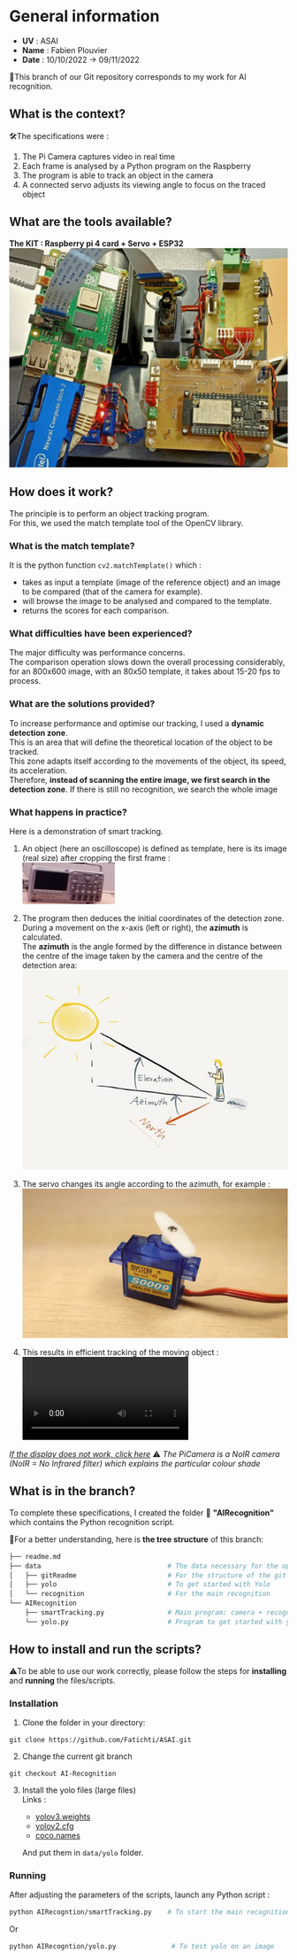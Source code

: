 # General information
- **UV** : ASAI
- **Name** : Fabien Plouvier 
- **Date** : 10/10/2022 -> 09/11/2022

📌This branch of our Git repository corresponds to my work for AI recognition.
  
## What is the context?
🛠️The specifications were :  
1. The Pi Camera captures video in real time  
2. Each frame is analysed by a Python program on the Raspberry
3. The program is able to track an object in the camera
4. A connected servo adjusts its viewing angle to focus on the traced object
        
## What are the tools available?
**The KIT : Raspberry pi 4 card  + Servo + ESP32**  
![KitRecognition](data/gitReadme/kitRecognition.gif)  

## How does it work?
The principle is to perform an object tracking program.  
For this, we used the match template tool of the OpenCV library.  

### What is the match template?  
It is the python function ``cv2.matchTemplate()`` which : 
- takes as input a template (image of the reference object) and an image to be compared (that of the camera for example).
- will browse the image to be analysed and compared to the template.
- returns the scores for each comparison.

### What difficulties have been experienced?
The major difficulty was performance concerns.  
The comparison operation slows down the overall processing considerably, for an 800x600 image, with an 80x50 template, it takes about 15-20 fps to process.

### What are the solutions provided?
To increase performance and optimise our tracking, I used a **dynamic detection zone**.  
This is an area that will define the theoretical location of the object to be tracked.  
This zone adapts itself according to the movements of the object, its speed, its acceleration.  
Therefore, **instead of scanning the entire image, we first search in the detection zone**. If there is still no recognition, we search the whole image

### What happens in practice?
Here is a demonstration of smart tracking.  
1) An object (here an oscilloscope) is defined as template, here is its image (real size) after cropping the first frame :  
![template](data/recognition/template.png)  

2) The program then deduces the initial coordinates of the detection zone.  
During a movement on the x-axis (left or right), the **azimuth** is calculated.  
The **azimuth** is the angle formed by the difference in distance between the centre of the image taken by the camera and the centre of the detection area:  
![azimut](data/gitReadme/azimut.jpg)  

3) The servo changes its angle according to the azimuth, for example :  
![servo](data/gitReadme/servo.webp) 

4) This results in efficient tracking of the moving object :  
<video controls="" name="media"><source src="https://user-images.githubusercontent.com/74354655/201359108-23c9a8cd-4824-4418-acfe-98b1a366405d.mp4" type="video/mp4"></video>


*[If the display does not work, click here](data/gitReadme/demoSmartTracking.mp4)*
⚠️ *The PiCamera is a NoIR camera (NoIR = No Infrared filter) which explains the particular colour shade*

## What is in the branch?
To complete these specifications, I created the folder 📂 **"AIRecognition"** which contains the Python recognition script.

👀For a better understanding, here is **the tree structure** of this branch:  
```bash
├── readme.md
├── data                                # The data necessary for the operation of the scripts and for the structure of the git
│   ├── gitReadme                       # For the structure of the git
│   ├── yolo                            # To get started with Yolo
│   └── recognition                     # For the main recognition
└── AIRecognition
    ├── smartTracking.py                # Main program: camera + recognition + matching + servo
    └── yolo.py                         # Program to get started with yolo
```

## How to install and run the scripts?
⚠️To be able to use our work correctly, please follow the steps for **installing** and **running** the files/scripts.

### Installation

1. Clone the folder in your directory: 
```git
git clone https://github.com/Fatichti/ASAI.git
```

2. Change the current git branch
```git
git checkout AI-Recognition
```

3. Install the yolo files (large files)  
Links :
    - [yolov3.weights](https://pjreddie.com/media/files/yolov3.weights)
    - [yolov2.cfg](https://opencv-tutorial.readthedocs.io/en/latest/_downloads/10e685aad953495a95c17bfecd1649e5/yolov3.cfg)
    - [coco.names](https://opencv-tutorial.readthedocs.io/en/latest/_downloads/a9fb13cbea0745f3d11da9017d1b8467/coco.names)  

    And put them in ``data/yolo`` folder.  

### Running
After adjusting the parameters of the scripts, launch any Python script :
```Bash
python AIRecogntion/smartTracking.py    # To start the main recognition program
```  
Or  
```Bash
python AIRecogntion/yolo.py              # To test yolo on an image
```

